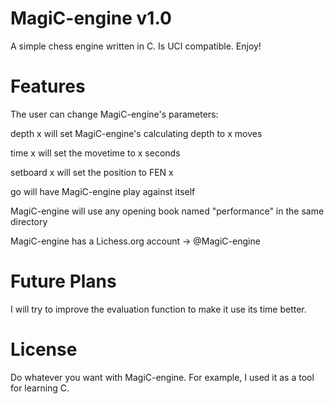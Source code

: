 # MagiC-engine v1.0

A simple chess engine written in C. Is UCI compatible. Enjoy!

# Features

The user can change MagiC-engine's parameters:

depth x will set MagiC-engine's calculating depth to x moves

time x will set the movetime to x seconds

setboard x will set the position to FEN x

go will have MagiC-engine play against itself

MagiC-engine will use any opening book named "performance" in the same directory 

MagiC-engine has a Lichess.org account -> @MagiC-engine 

# Future Plans

I will try to improve the evaluation function to make it use its time better.

# License

Do whatever you want with MagiC-engine. For example, I used it as a tool for learning C.
